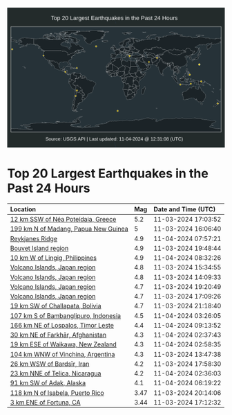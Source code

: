 ![Map](./map.png)

# Top 20 Largest Earthquakes in the Past 24 Hours

| Location | Mag | Date and Time (UTC) |
|:---|:---|:---|
| [12 km SSW of Néa Poteídaia, Greece](https://earthquake.usgs.gov/earthquakes/eventpage/us7000npqn) | 5.2 | 11-03-2024 17:03:52 |
| [199 km N of Madang, Papua New Guinea](https://earthquake.usgs.gov/earthquakes/eventpage/us7000npqk) | 5 | 11-03-2024 16:06:40 |
| [Reykjanes Ridge](https://earthquake.usgs.gov/earthquakes/eventpage/us7000npts) | 4.9 | 11-04-2024 07:57:21 |
| [Bouvet Island region](https://earthquake.usgs.gov/earthquakes/eventpage/us7000nprm) | 4.9 | 11-03-2024 19:48:44 |
| [10 km W of Lingig, Philippines](https://earthquake.usgs.gov/earthquakes/eventpage/us7000nptx) | 4.9 | 11-04-2024 08:32:26 |
| [Volcano Islands, Japan region](https://earthquake.usgs.gov/earthquakes/eventpage/us7000npqj) | 4.8 | 11-03-2024 15:34:55 |
| [Volcano Islands, Japan region](https://earthquake.usgs.gov/earthquakes/eventpage/us7000npqd) | 4.8 | 11-03-2024 14:09:33 |
| [Volcano Islands, Japan region](https://earthquake.usgs.gov/earthquakes/eventpage/us7000npre) | 4.7 | 11-03-2024 19:20:49 |
| [Volcano Islands, Japan region](https://earthquake.usgs.gov/earthquakes/eventpage/us7000npqy) | 4.7 | 11-03-2024 17:09:26 |
| [19 km SW of Challapata, Bolivia](https://earthquake.usgs.gov/earthquakes/eventpage/us7000nprz) | 4.7 | 11-03-2024 21:18:40 |
| [107 km S of Bambanglipuro, Indonesia](https://earthquake.usgs.gov/earthquakes/eventpage/us7000npsx) | 4.5 | 11-04-2024 03:26:05 |
| [166 km NE of Lospalos, Timor Leste](https://earthquake.usgs.gov/earthquakes/eventpage/us7000npu0) | 4.4 | 11-04-2024 09:13:52 |
| [30 km NE of Farkhār, Afghanistan](https://earthquake.usgs.gov/earthquakes/eventpage/us7000npss) | 4.3 | 11-04-2024 02:37:43 |
| [19 km ESE of Waikawa, New Zealand](https://earthquake.usgs.gov/earthquakes/eventpage/us7000npst) | 4.3 | 11-04-2024 02:58:35 |
| [104 km WNW of Vinchina, Argentina](https://earthquake.usgs.gov/earthquakes/eventpage/us7000npqa) | 4.3 | 11-03-2024 13:47:38 |
| [26 km WSW of Bardsīr, Iran](https://earthquake.usgs.gov/earthquakes/eventpage/us7000npr5) | 4.2 | 11-03-2024 17:58:30 |
| [23 km NNE of Telica, Nicaragua](https://earthquake.usgs.gov/earthquakes/eventpage/us7000npsr) | 4.2 | 11-04-2024 02:36:03 |
| [91 km SW of Adak, Alaska](https://earthquake.usgs.gov/earthquakes/eventpage/us7000nptl) | 4.1 | 11-04-2024 06:19:22 |
| [118 km N of Isabela, Puerto Rico](https://earthquake.usgs.gov/earthquakes/eventpage/pr2024308000) | 3.47 | 11-03-2024 20:14:06 |
| [3 km ENE of Fortuna, CA](https://earthquake.usgs.gov/earthquakes/eventpage/nc75082566) | 3.44 | 11-03-2024 17:12:32 |
